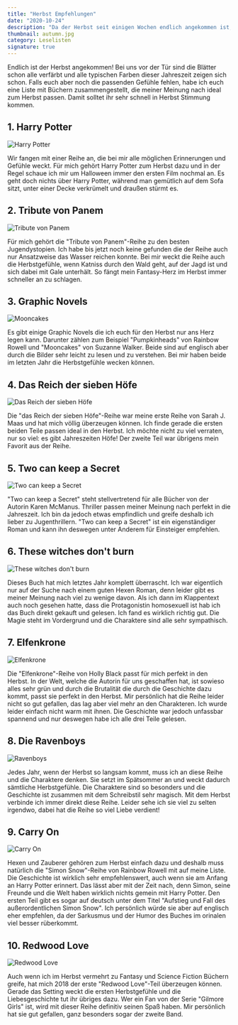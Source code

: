 ```yaml
---
title: "Herbst Empfehlungen"
date: "2020-10-24"
description: "Da der Herbst seit einigen Wochen endlich angekommen ist, möchte ich euch in diesem Post einige Bücher empfehlen, die meiner Meinung nach perfekt in die Jahreszeit passen und alle Herbstgefühle wecken."
thumbnail: autumn.jpg
category: Leselisten
signature: true
---
```


Endlich ist der Herbst angekommen! Bei uns vor der Tür sind die Blätter schon alle verfärbt und alle typischen Farben dieser Jahreszeit zeigen sich schon. Falls euch aber noch die passenden Gefühle fehlen, habe ich euch eine Liste mit Büchern zusammengestellt, die meiner Meinung nach ideal zum Herbst passen. Damit solltet ihr sehr schnell in Herbst Stimmung kommen.

## 1. Harry Potter

![Harry Potter](./harry-potter.jpg "Harry Potter")

Wir fangen mit einer Reihe an, die bei mir alle möglichen Erinnerungen und Gefühle weckt. Für mich gehört Harry Potter zum Herbst dazu und in der Regel schaue ich mir um Halloween immer den ersten Film nochmal an. Es geht doch nichts über Harry Potter, während man gemütlich auf dem Sofa sitzt, unter einer Decke verkrümelt und draußen stürmt es.

## 2. Tribute von Panem

![Tribute von Panem](./panem.jpg "Tribute von Panem - Suzanne Collins")

Für mich gehört die "Tribute von Panem"-Reihe zu den besten Jugendystopien. Ich habe bis jetzt noch keine gefunden die der Reihe auch nur Ansatzweise das Wasser reichen konnte. Bei mir weckt die Reihe auch die Herbstgefühle, wenn Katniss durch den Wald geht, auf der Jagd ist und sich dabei mit Gale unterhält. So fängt mein Fantasy-Herz im Herbst immer schneller an zu schlagen.

## 3. Graphic Novels

![Mooncakes](./mooncakes.jpg "Mooncakes - Suzanne Walker")

Es gibt einige Graphic Novels die ich euch für den Herbst nur ans Herz legen kann. Darunter zählen zum Beispiel "Pumpkinheads" von Rainbow Rowell und "Mooncakes" von Suzanne Walker. Beide sind auf englisch aber durch die Bilder sehr leicht zu lesen und zu verstehen. Bei mir haben beide im letzten Jahr die Herbstgefühle wecken können.

## 4. Das Reich der sieben Höfe

![Das Reich der sieben Höfe](./reich-der-sieben-hoefe.jpg "Das Reich der sieben Höfe - Sarah J. Maas")

Die "das Reich der sieben Höfe"-Reihe war meine erste Reihe von Sarah J. Maas und hat mich völlig überzeugen können. Ich finde gerade die ersten beiden Teile passen ideal in den Herbst. Ich möchte nicht zu viel verraten, nur so viel: es gibt Jahreszeiten Höfe! Der zweite Teil war übrigens mein Favorit aus der Reihe.

## 5. Two can keep a Secret

![Two can keep a Secret](./two-can-keep-a-secret.jpg "Two can keep a Secret - Karen McManus")

"Two can keep a Secret" steht stellvertretend für alle Bücher von der Autorin Karen McManus. Thriller passen meiner Meinung nach perfekt in die Jahreszeit. Ich bin da jedoch etwas empfindlich und greife deshalb ich lieber zu Jugenthrillern. "Two can keep a Secret" ist ein eigenständiger Roman und kann ihn deswegen unter Anderem für Einsteiger empfehlen.

## 6. These witches don't burn

![These witches don't burn](./witches-dont-burn.jpg "These witches don't burn - Isabel Sterling")

Dieses Buch hat mich letztes Jahr komplett überrascht. Ich war eigentlich nur auf der Suche nach einem guten Hexen Roman, denn leider gibt es meiner Meinung nach viel zu wenige davon. Als ich dann im Klappentext auch noch gesehen hatte, dass die Protagonistin homosexuell ist hab ich das Buch direkt gekauft und gelesen. Ich fand es wirklich richtig gut. Die Magie steht im Vordergrund und die Charaktere sind alle sehr sympathisch.

## 7. Elfenkrone

![Elfenkrone](./elfenkrone.jpg "Elfenkrone - Holly Black")

Die "Elfenkrone"-Reihe von Holly Black passt für mich perfekt in den Herbst. In der Welt, welche die Autorin für uns geschaffen hat, ist sowieso alles sehr grün und durch die Brutalität die durch die Geschichte dazu kommt, passt sie perfekt in den Herbst. Mir persönlich hat die Reihe leider nicht so gut gefallen, das lag aber viel mehr an den Charakteren. Ich wurde leider einfach nicht warm mit ihnen. Die Geschichte war jedoch unfassbar spannend und nur deswegen habe ich alle drei Teile gelesen.

## 8. Die Ravenboys

![Ravenboys](./ravenboys2.jpg "Ravenboys Reihe - Maggie Stiefvater")

Jedes Jahr, wenn der Herbst so langsam kommt, muss ich an diese Reihe und die Charaktere denken. Sie setzt im Spätsommer an und weckt dadurch sämtliche Herbstgefühle. Die Charaktere sind so besonders und die Geschichte ist zusammen mit dem Schreibstil sehr magisch. Mit dem Herbst verbinde ich immer direkt diese Reihe. Leider sehe ich sie viel zu selten irgendwo, dabei hat die Reihe so viel Liebe verdient!

## 9. Carry On

![Carry On](./carry-on.jpg "Carry On - Rainbow Rowell")

Hexen und Zauberer gehören zum Herbst einfach dazu und deshalb muss natürlich die "Simon Snow"-Reihe von Rainbow Rowell mit auf meine Liste. Die Geschichte ist wirklich sehr empfehlenswert, auch wenn sie am Anfang an Harry Potter erinnert. Das lässt aber mit der Zeit nach, denn Simon, seine Freunde und die Welt haben wirklich nichts gemein mit Harry Potter. Den ersten Teil gibt es sogar auf deutsch unter dem Titel "Aufstieg und Fall des außerordentlichen Simon Snow". Ich persönlich würde sie aber auf englisch eher empfehlen, da der Sarkusmus und der Humor des Buches im orinalen viel besser rüberkommt.

## 10. Redwood Love

![Redwood Love](./redwood-love.jpg "Redwood Love - Kelly Moran")

Auch wenn ich im Herbst vermehrt zu Fantasy und Science Fiction Büchern greife, hat mich 2018 der erste "Redwood Love"-Teil überzeugen können. Gerade das Setting weckt die ersten Herbstgefühle und die Liebesgeschichte tut ihr übriges dazu. Wer ein Fan von der Serie "Gilmore Girls" ist, wird mit dieser Reihe definitiv seinen Spaß haben. Mir persönlich hat sie gut gefallen, ganz besonders sogar der zweite Band.